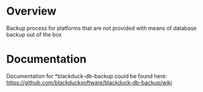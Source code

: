 # Overview

Backup process for platforms that are not provided with means of database backup out of the box

# Documentation

Documentation for *blackduck-db-backup could be found here: https://github.com/blackducksoftware/blackduck-db-backup/wiki
